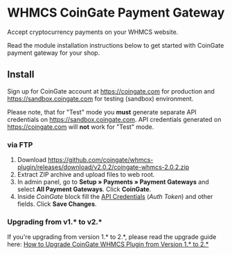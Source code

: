 # WHMCS CoinGate Payment Gateway

Accept cryptocurrency payments on your WHMCS website.

Read the module installation instructions below to get started with CoinGate payment gateway for your shop.

## Install

Sign up for CoinGate account at <https://coingate.com> for production and <https://sandbox.coingate.com> for testing (sandbox) environment.

Please note, that for "Test" mode you **must** generate separate API credentials on <https://sandbox.coingate.com>. API credentials generated on <https://coingate.com> will **not** work for "Test" mode.

### via FTP

1. Download <https://github.com/coingate/whmcs-plugin/releases/download/v2.0.2/coingate-whmcs-2.0.2.zip>
2. Extract ZIP archive and upload files to web root.
3. In admin panel, go to **Setup » Payments » Payment Gateways** and select **All Payment Gateways**. Click **CoinGate**.
4. Inside *CoinGate* block fill the [API Credentials](https://support.coingate.com/en/42/how-can-i-create-coingate-api-credentials) (*Auth Token*) and other fields. Click **Save Changes**.


### Upgrading from v1.* to v2.*
If you're upgrading from version 1.* to 2.*, please read the upgrade guide here: [How to Upgrade CoinGate WHMCS Plugin from Version 1.* to 2.*](https://github.com/coingate/whmcs-plugin/wiki/How-to-Upgrade-CoinGate-WHMCS-Plugin-from-Version-1.*-to-2.*)
